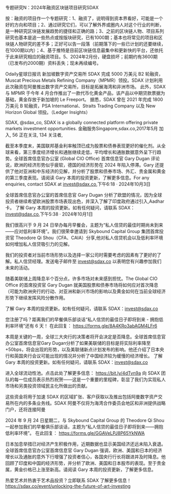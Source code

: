 专题研究N：2024年融资区块链项目研究SDAX


按：融资的项目作一个专题研究：1、融资了，说明得到资本界看好，可能是一个好的方向和项目；2、通过研究它们，可以了解外界或圈内人对这个行业的判断，是一种研究区块链发展趋势的捷径和正确的路；3、之前的区块链人物、项目系列研究也基本是追一些热点或按版块研究，已有1000期；基本也将常见的项目和区块链人物研究的差不多；正好可以告一段落（前期落下的一些已计划的还要继续，在1000期以内）；4、基于推特是目前区块链信息最集中和更新快的平台，还依托于此来研究相应的融资项目。5、2024年2月份，硬盘损坏；前期约有3600期（已发布约2000期）资料丢失；现未再续编号。

Odaily星球日报讯 新加坡数字资产交易所 SDAX 完成 5000 万美元 B2 轮融资，Muscat Precious Metals Refining Company（MPMR）领投。SDAX 计划利用此次融资在阿曼推出数字资产交易所，目标是拓展海湾和非洲市场。
此外，SDAX 与 MPMR 于今年 4 月合作推出了一款代币化黄金产品，该产品以中期贷款票据为基础，黄金存放于新加坡的 Le Freeport。
据悉，SDAX 曾在 2021 年完成 1800 万美元 B 轮融资，PSA International、Straits Trading Company 以及 New Horizon Global 领投。（Ledger Insights）

SDAX,
@sdax_co,
SDAX is a globally connected platform offering private markets investment opportunities.
金融服务Singapore,sdax.co,2017年5月 加入,
56 正在关注,
134 关注者,


截至本季度末，美国联邦基金利率触顶已成为股票和债券表现更好的催化剂。从全球来看，第三季度经济增长和通胀继续走低，平均增长和通胀数据意外呈下行趋势。全球首席信息官办公室 (Global CIO Office) 首席信息官 Gary Dugan 评论说，欧洲的经济形势似乎疲软，德国的经济形势在 2024 年陷入停滞。Gary 还提供了他对亚洲和中东经济的见解，并分析了股票和债券市场、外汇、贵金属和黄金的第三季度表现。请阅读 Gary 本周的投资更新，了解更多信息。For any enquiries, contact SDAX at invest@sdax.co,下午6:18 · 2024年10月3日

全球首席信息官办公室的首席信息官 Gary Dugan 分析了欧盟的情况，因为全球投资者继续希望欧洲股票市场表现出色，并深入了解了印度政府通过引入,Aadhar 卡。
了解 Gary 本周的投资更新。如有任何疑问，请联系 SDAX：invest@sdax.co,下午5:38 · 2024年10月1日

我们很高兴于 9 月 24 日举办每月早餐会，主题为“私人信贷的最佳时期尚未到来——应对低利率环境”。我们很荣幸邀请到 Skybound Capital Group 集团首席投资官 Theodore Qi Shou（CFA、CAIA）分享,他对私人信贷机会以及低利率环境如何增加私人信贷吸引力的见解。

我们的投资者对当前市场形势以及选择一家公司时需要考虑的因素有了更好的了解。私人信贷经理。发送电子邮件至 invest@sdax.co 以表明您有兴趣参加我们未来的活动。

随着美联储上周降息半个百分点，许多市场对未来感到担忧。The Global CIO Office 的首席投资官 Gary Dugan 就美国股票和债券市场将如何应对首次降息（可能为欧洲央行的行动、对亚洲和新兴市场的影响以及黄金如何在当前全球经济形势下继续发挥风险分散作用。

了解 Gary 本周的投资更新。如有任何疑问，请联系 SDAX：invest@sdax.co

您注册了吗？距离我们的早餐俱乐部谈话“私人信贷的最佳日子即将到来 - 拥抱低利率环境”还有 6 天！
在此回复： https://forms.gle/8A4KRo3abAGM4LFr6

本周是关键的一周，全球三大央行的决策者将开会决定是否降息。全球首席信息官办公室首席信息官Gary Dugan分析了如果美联储的目标是将实际利率降至+50bps，将会出现的形势，以及美联储新点计划发布的影响。他还介绍了日本央行和英国央行会议可能出现的情况并分析了中国经济较为缓慢的经济增长。
了解 Gary 本周的投资更新。如有任何疑问，请联系 SDAX：invest@sdax.co

进入全球流动性池。点击此处了解更多信息： https://bit.ly/4dTvn9a
向 SDAX 团队的每一位成员表示热烈祝贺——这是一个重要的里程碑，彰显了我们为实现私人市场和另类投资领域民主化所做出的贡献。

这些资金将用于加速 SDAX 的区域扩张、客户获取以及推出包括阿曼数字资产交易所在内的多条业务线。SDAX 阿曼不仅将为海湾合作委员会地区和非洲提供战略门户，还将连接阿曼

2024 年 9 月 24 日星期二，与 Skybound Capital Group 的 Theodore Qi Shou 一起参加我们的早餐俱乐部谈话，主题为“私人信贷的最佳日子即将到来——拥抱低利率环境”。
在此回复： https://forms.gle/GGAVeLPJ8P65YkNWA

日本加息举措已对经济产生积极作用，近期数据也显示美国经济还远未陷入衰退。全球首席信息官办公室首席信息官 Gary Dugan 强调，欧洲、美国和日本的经济增长以及通胀的意外下行增强了投资者信心，各国央行行长将跟进并及时降息。他回顾了印度和中国的经济形势，并分析了欧洲、美国和日本股市的表现。至于贵金属，黄金价格已上涨至新高。请阅读 Gary 本周的投资更新，了解更多信息。

热爱艺术并热衷于艺术品投资？立即联系 SDAX 了解更多信息！
https://sdax.co/event/unlocking-the-future-of-art-investing